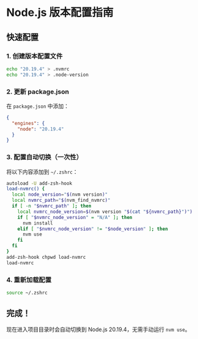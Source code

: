 # Node.js 版本配置指南

## 快速配置

### 1. 创建版本配置文件

```bash
echo "20.19.4" > .nvmrc
echo "20.19.4" > .node-version
```

### 2. 更新 package.json

在 `package.json` 中添加：

```json
{
  "engines": {
    "node": "20.19.4"
  }
}
```

### 3. 配置自动切换（一次性）

将以下内容添加到 `~/.zshrc`：

```bash
autoload -U add-zsh-hook
load-nvmrc() {
  local node_version="$(nvm version)"
  local nvmrc_path="$(nvm_find_nvmrc)"
  if [ -n "$nvmrc_path" ]; then
    local nvmrc_node_version=$(nvm version "$(cat "${nvmrc_path}")")
    if [ "$nvmrc_node_version" = "N/A" ]; then
      nvm install
    elif [ "$nvmrc_node_version" != "$node_version" ]; then
      nvm use
    fi
  fi
}
add-zsh-hook chpwd load-nvmrc
load-nvmrc
```

### 4. 重新加载配置

```bash
source ~/.zshrc
```

## 完成！

现在进入项目目录时会自动切换到 Node.js 20.19.4，无需手动运行 `nvm use`。
